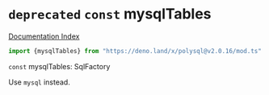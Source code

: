 # `deprecated` `const` mysqlTables

[Documentation Index](../README.md)

```ts
import {mysqlTables} from "https://deno.land/x/polysql@v2.0.16/mod.ts"
```

`const` mysqlTables: SqlFactory

Use `mysql` instead.

